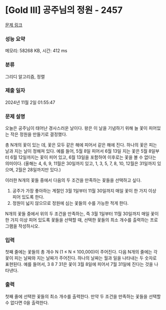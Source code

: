# [Gold III] 공주님의 정원 - 2457 

[문제 링크](https://www.acmicpc.net/problem/2457) 

### 성능 요약

메모리: 58268 KB, 시간: 412 ms

### 분류

그리디 알고리즘, 정렬

### 제출 일자

2024년 11월 2일 01:55:47

### 문제 설명

<p>오늘은 공주님이 태어난 경사스러운 날이다. 왕은 이 날을 기념하기 위해 늘 꽃이 피어있는 작은 정원을 만들기로 결정했다.</p>

<p>총 N개의 꽃이 있는 데, 꽃은 모두 같은 해에 피어서 같은 해에 진다. 하나의 꽃은 피는 날과 지는 날이 정해져 있다. 예를 들어, 5월 8일 피어서 6월 13일 지는 꽃은 5월 8일부터 6월 12일까지는 꽃이 피어 있고, 6월 13일을 포함하여 이후로는 꽃을 볼 수 없다는 의미이다. (올해는 4, 6, 9, 11월은 30일까지 있고, 1, 3, 5, 7, 8, 10, 12월은 31일까지 있으며, 2월은 28일까지만 있다.)</p>

<p>이러한 N개의 꽃들 중에서 다음의 두 조건을 만족하는 꽃들을 선택하고 싶다.</p>

<ol>
	<li>공주가 가장 좋아하는 계절인 3월 1일부터 11월 30일까지 매일 꽃이 한 가지 이상 피어 있도록 한다.</li>
	<li>정원이 넓지 않으므로 정원에 심는 꽃들의 수를 가능한 적게 한다. </li>
</ol>

<p>N개의 꽃들 중에서 위의 두 조건을 만족하는, 즉 3월 1일부터 11월 30일까지 매일 꽃이 한 가지 이상 피어 있도록 꽃들을 선택할 때, 선택한 꽃들의 최소 개수를 출력하는 프로그램을 작성하시오. </p>

### 입력 

 <p>첫째 줄에는 꽃들의 총 개수 N (1 ≤ N ≤ 100,000)이 주어진다. 다음 N개의 줄에는 각 꽃이 피는 날짜와 지는 날짜가 주어진다. 하나의 날짜는 월과 일을 나타내는 두 숫자로 표현된다. 예를 들어서, 3 8 7 31은 꽃이 3월 8일에 피어서 7월 31일에 진다는 것을 나타낸다. </p>

### 출력 

 <p>첫째 줄에 선택한 꽃들의 최소 개수를 출력한다. 만약 두 조건을 만족하는 꽃들을 선택할 수 없다면 0을 출력한다.</p>

